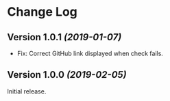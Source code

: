 Change Log
==========

Version 1.0.1 *(2019-01-07)*
----------------------------

 * Fix: Correct GitHub link displayed when check fails.


Version 1.0.0 *(2019-02-05)*
----------------------------

Initial release.
